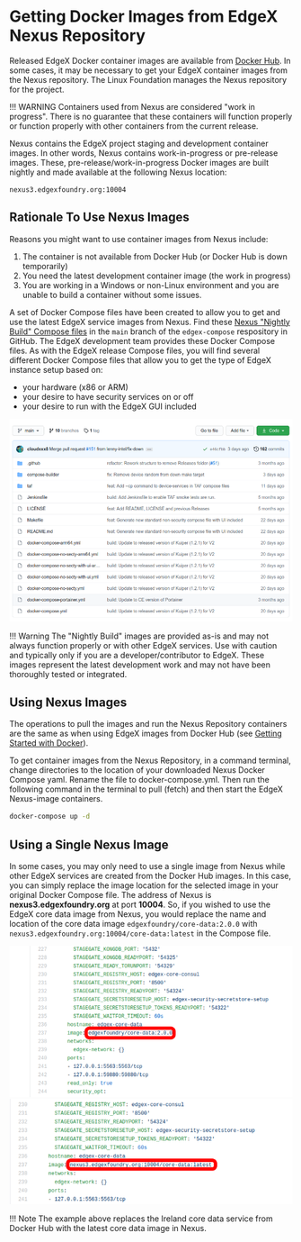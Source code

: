 # Getting Docker Images from EdgeX Nexus Repository

Released EdgeX Docker container images are available from [Docker Hub](https://hub.docker.com/search?q=edgexfoundry&type=image).  In some cases, it may be necessary to get your EdgeX container images from the Nexus repository.  The Linux Foundation manages the Nexus repository for the project.

!!! WARNING
    Containers used from Nexus are considered "work in progress". There is no guarantee
    that these containers will function properly or function properly with
    other containers from the current release.

Nexus contains the EdgeX project staging and development container images. In other words, Nexus contains work-in-progress or pre-release images.  These, pre-release/work-in-progress Docker images are built nightly and made available at the following Nexus location:

```
nexus3.edgexfoundry.org:10004
```

## Rationale To Use Nexus Images

Reasons you might want to use container images from Nexus include:

1.  The container is not available from Docker Hub (or Docker Hub is down temporarily)
2.  You need the latest development container image (the work in progress)
3.  You are working in a Windows or non-Linux environment and you are unable to build a container without some issues.

A set of Docker Compose files have been created to allow you to get and use the latest EdgeX service images from Nexus.  Find these [Nexus "Nightly Build" Compose files](https://github.com/edgexfoundry/edgex-compose) in the `main` branch of the `edgex-compose` respository in GitHub.  The EdgeX development team provides these Docker Compose files.  As with the EdgeX release Compose files, you will find several different Docker Compose files that allow you to get the type of EdgeX instance setup based on: 

- your hardware (x86 or ARM)
- your desire to have security services on or off
- your desire to run with the EdgeX GUI included

![image](EdgeX_GettingStartedNexusCompose.png)

!!! Warning
    The "Nightly Build" images are provided as-is and may not always function properly or with other EdgeX services.  Use with caution and typically only if you are a developer/contributor to EdgeX. These images represent the latest development work and may not have been thoroughly tested or integrated.

## Using Nexus Images
The operations to pull the images and run the Nexus Repository containers are the same as when using EdgeX images from Docker Hub (see [Getting Started with Docker](./Ch-GettingStartedUsers.md#run-edgex-foundry)).

To get container images from the Nexus Repository, in a command terminal, change directories to the location of your downloaded Nexus Docker Compose yaml.  Rename the file to docker-compose.yml.  Then run the following command in the terminal to pull (fetch) and then start the EdgeX Nexus-image containers.

``` bash
docker-compose up -d
```

## Using a Single Nexus Image
In some cases, you may only need to use a single image from Nexus while other EdgeX services are created from the Docker Hub images.  In this case, you can simply replace the image location for the selected image in your original Docker Compose file.  The address of Nexus is **nexus3.edgexfoundry.org** at port **10004**.  So, if you wished to use the EdgeX core data image from Nexus, you would replace the name and location of the core data image `edgexfoundry/core-data:2.0.0` with `nexus3.edgexfoundry.org:10004/core-data:latest` in the Compose file.

![image](EdgeX_GettingStartedChangeToNexus.png)
![image](EdgeX_GettingStartedNexusComposeNew.png)

!!! Note
    The example above replaces the Ireland core data service from Docker Hub with the latest core data image in Nexus. 
